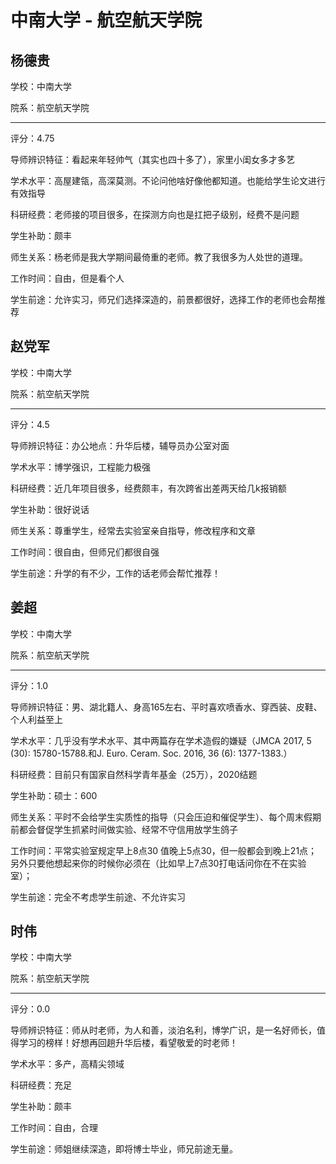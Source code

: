 # 中南大学 - 航空航天学院

## 杨德贵

学校：中南大学

院系：航空航天学院

* * *

评分：4.75

导师辨识特征：看起来年轻帅气（其实也四十多了），家里小闺女多才多艺

学术水平：高屋建瓴，高深莫测。不论问他啥好像他都知道。也能给学生论文进行有效指导

科研经费：老师接的项目很多，在探测方向也是扛把子级别，经费不是问题

学生补助：颇丰

师生关系：杨老师是我大学期间最倚重的老师。教了我很多为人处世的道理。

工作时间：自由，但是看个人

学生前途：允许实习，师兄们选择深造的，前景都很好，选择工作的老师也会帮推荐

## 赵党军

学校：中南大学

院系：航空航天学院

* * *

评分：4.5

导师辨识特征：办公地点：升华后楼，辅导员办公室对面

学术水平：博学强识，工程能力极强

科研经费：近几年项目很多，经费颇丰，有次跨省出差两天给几k报销额

学生补助：很好说话

师生关系：尊重学生，经常去实验室亲自指导，修改程序和文章

工作时间：很自由，但师兄们都很自强

学生前途：升学的有不少，工作的话老师会帮忙推荐！

## 姜超

学校：中南大学

院系：航空航天学院

* * *

评分：1.0

导师辨识特征：男、湖北籍人、身高165左右、平时喜欢喷香水、穿西装、皮鞋、个人利益至上

学术水平：几乎没有学术水平、其中两篇存在学术造假的嫌疑（JMCA 2017, 5 (30): 15780-15788.和J. Euro. Ceram. Soc. 2016, 36 (6): 1377-1383.）

科研经费：目前只有国家自然科学青年基金（25万），2020结题

学生补助：硕士：600

师生关系：平时不会给学生实质性的指导（只会压迫和催促学生）、每个周末假期前都会督促学生抓紧时间做实验、经常不守信用放学生鸽子

工作时间：平常实验室规定早上8点30 值晚上5点30，但一般都会到晚上21点；另外只要他想起来你的时候你必须在（比如早上7点30打电话问你在不在实验室）；

学生前途：完全不考虑学生前途、不允许实习

## 时伟

学校：中南大学

院系：航空航天学院

* * *

评分：0.0

导师辨识特征：师从时老师，为人和善，淡泊名利，博学广识，是一名好师长，值得学习的榜样！好想再回趟升华后楼，看望敬爱的时老师！

学术水平：多产，高精尖领域

科研经费：充足

学生补助：颇丰

工作时间：自由，合理

学生前途：师姐继续深造，即将博士毕业，师兄前途无量。